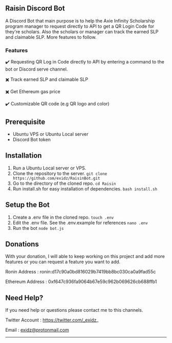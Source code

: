 ## Raisin Discord Bot
A Discord Bot that main purpose is to help the Axie Infinity Scholarship program manager to request directly to API to get a QR Login Code for they're scholars. Also the scholars or manager can track the earned SLP and claimable SLP. More features to follow. 

### Features

:heavy_check_mark: Requesting QR Log in Code directly to API by entering a command to the bot or Discord serve channel.

:heavy_multiplication_x: Track earned SLP and claimable SLP

:heavy_multiplication_x: Get Ethereum gas price 

:heavy_check_mark: Customizable QR code (e.g QR logo and color)

## Prerequisite
- Ubuntu VPS or Ubuntu Local server
- Discord Bot token

## Installation
1.  Run a Ubuntu Local server or VPS.
2. Clone the repository to the server.
`git clone https://github.com/exidz/RaisinBot.git`
3. Go to the directory of the cloned repo.
`cd Raisin`
4.  Run install.sh for easy installation of dependencies.
`bash install.sh`

## Setup the Bot
1. Create a .env file in the cloned repo.
`touch .env`
2. Edit the .env file. See the .env.example for references
`nano .env`
3. Run the bot 
`node bot.js`

## Donations
With your donation, I will able to keep working on this project and add more features or you can request a feature you want to add. 

Ronin Address : ronin:d17c90a0bd816029b7419bb8bc030ca0a9fad55c

Ethereum Address : 0xf647c936fa9064b67e59c962b069626cb688ffb1


## Need Help?
If you need help or questions please contact me to this channels.

Twitter Account : https://twitter.com/_exidz_

Email : exidz@protonmail.com


------------

